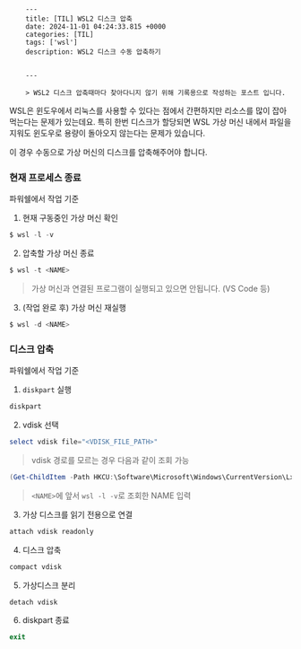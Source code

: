 

        ---
        title: [TIL] WSL2 디스크 압축
        date: 2024-11-01 04:24:33.815 +0000
        categories: [TIL]
        tags: ['wsl']
        description: WSL2 디스크 수동 압축하기
        
        
        ---

        > WSL2 디스크 압축때마다 찾아다니지 않기 위해 기록용으로 작성하는 포스트 입니다.

WSL은 윈도우에서 리눅스를 사용할 수 있다는 점에서 간편하지만 리소스를 많이 잡아먹는다는 문제가 있는데요. 특히 한번 디스크가 할당되면 WSL 가상 머신 내에서 파일을 지워도 윈도우로 용량이 돌아오지 않는다는 문제가 있습니다.

이 경우 수동으로 가상 머신의 디스크를 압축해주어야 합니다.

### 현재 프로세스 종료

파워쉘에서 작업 기준

1. 현재 구동중인 가상 머신 확인
```powershell
$ wsl -l -v
```

2. 압축할 가상 머신 종료
```powershell
$ wsl -t <NAME>
```

> 가상 머신과 연결된 프로그램이 실행되고 있으면 안됩니다. (VS Code 등)

3. (작업 완로 후) 가상 머신 재실행
```powershell
$ wsl -d <NAME>
```
### 디스크 압축

파워쉘에서 작업 기준

1. `diskpart` 실행
```powershell
diskpart
```

2. vdisk 선택
```powershell
select vdisk file="<VDISK_FILE_PATH>"
```

> vdisk 경로를 모르는 경우 다음과 같이 조회 가능
```powershell
(Get-ChildItem -Path HKCU:\Software\Microsoft\Windows\CurrentVersion\Lxss | Where-Object { $_.GetValue("DistributionName") -eq '<NAME>' }).GetValue("BasePath") + "\ext4.vhdx"
```
> `<NAME>`에 앞서 `wsl -l -v`로 조회한 NAME 입력

3. 가상 디스크를 읽기 전용으로 연결
```powershell
attach vdisk readonly
```

4. 디스크 압축
```powershell
compact vdisk
```

5. 가상디스크 분리
```powershell
detach vdisk
```

6. diskpart 종료
```powershell
exit
```

        